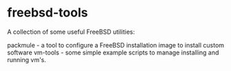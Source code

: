 # freebsd-tools

A collection of some useful FreeBSD utilities:

  packmule - a tool to configure a FreeBSD installation image to install custom software
  vm-tools - some simple example scripts to manage installing and running vm's.
